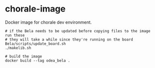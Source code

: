 # chorale-image

Docker image for chorale dev environment.

```shell
# if the Bela needs to be updated before copying files to the image run these
# they will take a while since they're running on the board
Bela/scripts/update_board.sh
./makelib.sh

# build the image
docker build --tag odea_bela .
```